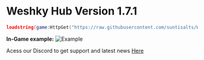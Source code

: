 # Weshky Hub Version 1.7.1
```lua
loadstring(game:HttpGet("https://raw.githubusercontent.com/suntisalts/WeshkyHub/refs/heads/main/MainLoader.lua"))()
```

**In-Game example:**
![Example](https://github.com/user-attachments/assets/a4c91113-484e-469a-8f28-28f8ee5de5ad)

Acess our Discord to get support and latest news [Here](https://discord.gg/Fx2SpRqk68)
